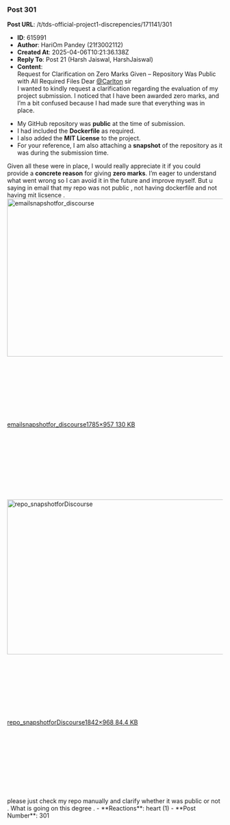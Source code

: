 ### Post 301
**Post URL**: /t/tds-official-project1-discrepencies/171141/301
- **ID**: 615991
- **Author**: HariOm Pandey (21f3002112)
- **Created At**: 2025-04-06T10:21:36.138Z
- **Reply To**: Post 21 (Harsh Jaiswal, HarshJaiswal)
- **Content**:  
  Request for Clarification on Zero Marks Given – Repository Was Public with All Required Files
Dear <a class="mention" href="/u/carlton">@Carlton</a> sir<br>
I wanted to kindly request a clarification regarding the evaluation of my project submission. I noticed that I have been awarded zero marks, and I’m a bit confused because I had made sure that everything was in place.
<ul>
<li>My GitHub repository was <strong>public</strong> at the time of submission.</li>
<li>I had included the <strong>Dockerfile</strong> as required.</li>
<li>I also added the <strong>MIT License</strong> to the project.</li>
<li>For your reference, I am also attaching a <strong>snapshot</strong> of the repository as it was during the submission time.</li>
</ul>
Given all these were in place, I would really appreciate it if you could provide a <strong>concrete reason</strong> for giving <strong>zero marks</strong>. I’m eager to understand what went wrong so I can avoid it in the future and improve myself. But u saying in email that my repo was not public , not having dockerfile and not having mit licsence .<br>
<div class="lightbox-wrapper"><a class="lightbox" href="https://europe1.discourse-cdn.com/flex013/uploads/iitm/original/3X/8/e/8e3c9683970a3d0b4da1305c4b85a634f235f437.png" data-download-href="/uploads/short-url/kihBOn21R8PtVRLgXOmmQh1HkX5.png?dl=1" title="emailsnapshotfor_discourse" rel="noopener nofollow ugc"><img src="https://europe1.discourse-cdn.com/flex013/uploads/iitm/optimized/3X/8/e/8e3c9683970a3d0b4da1305c4b85a634f235f437_2_690x369.png" alt="emailsnapshotfor_discourse" data-base62-sha1="kihBOn21R8PtVRLgXOmmQh1HkX5" width="690" height="369" srcset="https://europe1.discourse-cdn.com/flex013/uploads/iitm/optimized/3X/8/e/8e3c9683970a3d0b4da1305c4b85a634f235f437_2_690x369.png, https://europe1.discourse-cdn.com/flex013/uploads/iitm/optimized/3X/8/e/8e3c9683970a3d0b4da1305c4b85a634f235f437_2_1035x553.png 1.5x, https://europe1.discourse-cdn.com/flex013/uploads/iitm/optimized/3X/8/e/8e3c9683970a3d0b4da1305c4b85a634f235f437_2_1380x738.png 2x" data-dominant-color="F6F7F7"><div class="meta"><svg class="fa d-icon d-icon-far-image svg-icon" aria-hidden="true"><use href="#far-image"></use></svg><span class="filename">emailsnapshotfor_discourse</span><span class="informations">1785×957 130 KB</span><svg class="fa d-icon d-icon-discourse-expand svg-icon" aria-hidden="true"><use href="#discourse-expand"></use></svg></div></a></div><br>
<div class="lightbox-wrapper"><a class="lightbox" href="https://europe1.discourse-cdn.com/flex013/uploads/iitm/original/3X/6/a/6a6a5cdd6a3ef7b88e3a82742621e730b10c68dd.png" data-download-href="/uploads/short-url/fbouz9wOGqAIrg53sbSMycbiylv.png?dl=1" title="repo_snapshotforDiscourse" rel="noopener nofollow ugc"><img src="https://europe1.discourse-cdn.com/flex013/uploads/iitm/optimized/3X/6/a/6a6a5cdd6a3ef7b88e3a82742621e730b10c68dd_2_690x362.png" alt="repo_snapshotforDiscourse" data-base62-sha1="fbouz9wOGqAIrg53sbSMycbiylv" width="690" height="362" srcset="https://europe1.discourse-cdn.com/flex013/uploads/iitm/optimized/3X/6/a/6a6a5cdd6a3ef7b88e3a82742621e730b10c68dd_2_690x362.png, https://europe1.discourse-cdn.com/flex013/uploads/iitm/optimized/3X/6/a/6a6a5cdd6a3ef7b88e3a82742621e730b10c68dd_2_1035x543.png 1.5x, https://europe1.discourse-cdn.com/flex013/uploads/iitm/optimized/3X/6/a/6a6a5cdd6a3ef7b88e3a82742621e730b10c68dd_2_1380x724.png 2x" data-dominant-color="F8F9FA"><div class="meta"><svg class="fa d-icon d-icon-far-image svg-icon" aria-hidden="true"><use href="#far-image"></use></svg><span class="filename">repo_snapshotforDiscourse</span><span class="informations">1842×968 84.4 KB</span><svg class="fa d-icon d-icon-discourse-expand svg-icon" aria-hidden="true"><use href="#discourse-expand"></use></svg></div></a></div><br>
please just check my repo  manually  and clarify whether it was public or not . What is going on this degree .
- **Reactions**: heart (1)
- **Post Number**: 301

